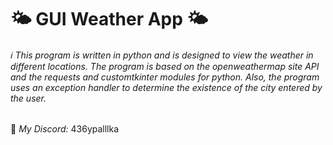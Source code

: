 # 🌤️ **GUI Weather App** 🌤️

###### ℹ️ This program is written in _python_ and is designed to view the weather in different locations. The program is based on the _openweathermap site API_ and the _requests_ and _customtkinter_ modules for python. Also, the program uses an exception handler to determine the existence of the city entered by the user.

📨 _My Discord:_ 436ypalllka